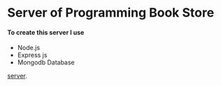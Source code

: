 # Server of Programming Book Store

#### To create this server I use
* Node.js
* Express js
* Mongodb Database

[server](https://pumpkin-pie-72688.herokuapp.com/).